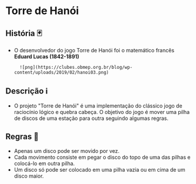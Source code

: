 # Torre de Hanói

## História 🃏

* O desenvolvedor do jogo Torre de Hanói foi o matemático francês **Eduard Lucas (1842-1891)**

        ![png](https://clubes.obmep.org.br/blog/wp-content/uploads/2019/02/hanoi03.png)

## Descrição ℹ

* O projeto "Torre de Hanói" é uma implementação do clássico jogo de raciocínio lógico e quebra cabeça. O objetivo do jogo é mover uma pilha de discos de uma estação para outra seguindo algumas regras.

## Regras 📖

- Apenas um disco pode ser movido por vez.
- Cada movimento consiste em pegar o disco do topo de uma das pilhas e colocá-lo em outra pilha.
- Um disco só pode ser colocado em uma pilha vazia ou em cima de um disco maior.

